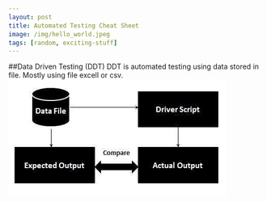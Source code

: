 ```yaml
---
layout: post
title: Automated Testing Cheat Sheet
image: /img/hello_world.jpeg
tags: [random, exciting-stuff]
---
```


##Data Driven Testing (DDT)
DDT is automated testing using data stored in file. Mostly using file excell or csv.    
![alt text](https://github.com/erikcyo/erikcyo.github.io/raw/master/img/data_driven_testing.jpg "Data Driven Testing")